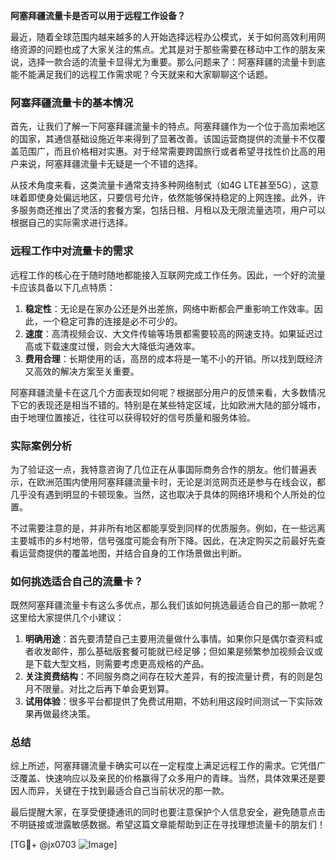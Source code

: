 **阿塞拜疆流量卡是否可以用于远程工作设备？**

最近，随着全球范围内越来越多的人开始选择远程办公模式，关于如何高效利用网络资源的问题也成了大家关注的焦点。尤其是对于那些需要在移动中工作的朋友来说，选择一款合适的流量卡显得尤为重要。那么问题来了：阿塞拜疆的流量卡到底能不能满足我们的远程工作需求呢？今天就来和大家聊聊这个话题。

### 阿塞拜疆流量卡的基本情况

首先，让我们了解一下阿塞拜疆流量卡的特点。阿塞拜疆作为一个位于高加索地区的国家，其通信基础设施近年来得到了显著改善。该国运营商提供的流量卡不仅覆盖范围广，而且价格相对实惠。对于经常需要跨国旅行或者希望寻找性价比高的用户来说，阿塞拜疆流量卡无疑是一个不错的选择。

从技术角度来看，这类流量卡通常支持多种网络制式（如4G LTE甚至5G），这意味着即使身处偏远地区，只要信号允许，依然能够保持稳定的上网连接。此外，许多服务商还推出了灵活的套餐方案，包括日租、月租以及无限流量选项，用户可以根据自己的实际需求进行选择。

### 远程工作中对流量卡的需求

远程工作的核心在于随时随地都能接入互联网完成工作任务。因此，一个好的流量卡应该具备以下几点特质：

1. **稳定性**：无论是在家办公还是外出差旅，网络中断都会严重影响工作效率。因此，一个稳定可靠的连接是必不可少的。
2. **速度**：高清视频会议、大文件传输等场景都需要较高的网速支持。如果延迟过高或下载速度过慢，则会大大降低沟通效率。
3. **费用合理**：长期使用的话，高昂的成本将是一笔不小的开销。所以找到既经济又高效的解决方案至关重要。

阿塞拜疆流量卡在这几个方面表现如何呢？根据部分用户的反馈来看，大多数情况下它的表现还是相当不错的。特别是在某些特定区域，比如欧洲大陆的部分城市，由于地理位置接近，往往可以获得较好的信号质量和服务体验。

### 实际案例分析

为了验证这一点，我特意咨询了几位正在从事国际商务合作的朋友。他们普遍表示，在欧洲范围内使用阿塞拜疆流量卡时，无论是浏览网页还是参与在线会议，都几乎没有遇到明显的卡顿现象。当然，这也取决于具体的网络环境和个人所处的位置。

不过需要注意的是，并非所有地区都能享受到同样的优质服务。例如，在一些远离主要城市的乡村地带，信号强度可能会有所下降。因此，在决定购买之前最好先查看运营商提供的覆盖地图，并结合自身的工作场景做出判断。

### 如何挑选适合自己的流量卡？

既然阿塞拜疆流量卡有这么多优点，那么我们该如何挑选最适合自己的那一款呢？这里给大家提供几个小建议：

1. **明确用途**：首先要清楚自己主要用流量做什么事情。如果你只是偶尔查资料或者收发邮件，那么基础版套餐可能就已经足够；但如果是频繁参加视频会议或是下载大型文档，则需要考虑更高规格的产品。
2. **关注资费结构**：不同服务商之间存在较大差异，有的按流量计费，有的则是包月不限量。对比之后再下单会更划算。
3. **试用体验**：很多平台都提供了免费试用期，不妨利用这段时间测试一下实际效果再做最终决策。

### 总结

综上所述，阿塞拜疆流量卡确实可以在一定程度上满足远程工作的需求。它凭借广泛覆盖、快速响应以及亲民的价格赢得了众多用户的青睐。当然，具体效果还是要因人而异，关键在于找到最适合自己当前状况的那一款。

最后提醒大家，在享受便捷通讯的同时也要注意保护个人信息安全，避免随意点击不明链接或泄露敏感数据。希望这篇文章能帮助到正在寻找理想流量卡的朋友们！

[TG💪+ @jx0703 ![Image](https://github.com/user-attachments/assets/dbca1d08-cadb-493c-b0ec-ad6f7a83f270)]